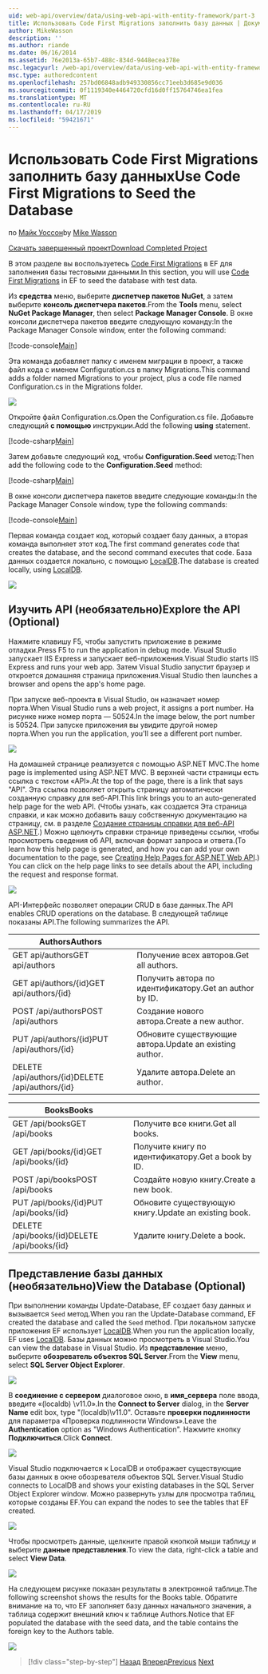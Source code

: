 ```yaml
---
uid: web-api/overview/data/using-web-api-with-entity-framework/part-3
title: Использовать Code First Migrations заполнить базу данных | Документация Майкрософт
author: MikeWasson
description: ''
ms.author: riande
ms.date: 06/16/2014
ms.assetid: 76e2013a-65b7-488c-834d-9448ecea378e
msc.legacyurl: /web-api/overview/data/using-web-api-with-entity-framework/part-3
msc.type: authoredcontent
ms.openlocfilehash: 257bd06848adb949330856cc71eeb3d685e9d036
ms.sourcegitcommit: 0f1119340e4464720cfd16d0ff15764746ea1fea
ms.translationtype: MT
ms.contentlocale: ru-RU
ms.lasthandoff: 04/17/2019
ms.locfileid: "59421671"
---
```

# <a name="use-code-first-migrations-to-seed-the-database"></a><span data-ttu-id="6e8ed-102">Использовать Code First Migrations заполнить базу данных</span><span class="sxs-lookup"><span data-stu-id="6e8ed-102">Use Code First Migrations to Seed the Database</span></span>

<span data-ttu-id="6e8ed-103">по [Майк Уоссон](https://github.com/MikeWasson)</span><span class="sxs-lookup"><span data-stu-id="6e8ed-103">by [Mike Wasson](https://github.com/MikeWasson)</span></span>

[<span data-ttu-id="6e8ed-104">Скачать завершенный проект</span><span class="sxs-lookup"><span data-stu-id="6e8ed-104">Download Completed Project</span></span>](https://github.com/MikeWasson/BookService)

<span data-ttu-id="6e8ed-105">В этом разделе вы воспользуетесь [Code First Migrations](https://msdn.microsoft.com/data/jj591621) в EF для заполнения базы тестовыми данными.</span><span class="sxs-lookup"><span data-stu-id="6e8ed-105">In this section, you will use [Code First Migrations](https://msdn.microsoft.com/data/jj591621) in EF to seed the database with test data.</span></span>

<span data-ttu-id="6e8ed-106">Из **средства** меню, выберите **диспетчер пакетов NuGet**, а затем выберите **консоль диспетчера пакетов**.</span><span class="sxs-lookup"><span data-stu-id="6e8ed-106">From the **Tools** menu, select **NuGet Package Manager**, then select **Package Manager Console**.</span></span> <span data-ttu-id="6e8ed-107">В окне консоли диспетчера пакетов введите следующую команду:</span><span class="sxs-lookup"><span data-stu-id="6e8ed-107">In the Package Manager Console window, enter the following command:</span></span>

[!code-console[Main](part-3/samples/sample1.cmd)]

<span data-ttu-id="6e8ed-108">Эта команда добавляет папку с именем миграции в проект, а также файл кода с именем Configuration.cs в папку Migrations.</span><span class="sxs-lookup"><span data-stu-id="6e8ed-108">This command adds a folder named Migrations to your project, plus a code file named Configuration.cs in the Migrations folder.</span></span>

![](part-3/_static/image1.png)

<span data-ttu-id="6e8ed-109">Откройте файл Configuration.cs.</span><span class="sxs-lookup"><span data-stu-id="6e8ed-109">Open the Configuration.cs file.</span></span> <span data-ttu-id="6e8ed-110">Добавьте следующий **с помощью** инструкции.</span><span class="sxs-lookup"><span data-stu-id="6e8ed-110">Add the following **using** statement.</span></span>

[!code-csharp[Main](part-3/samples/sample2.cs)]

<span data-ttu-id="6e8ed-111">Затем добавьте следующий код, чтобы **Configuration.Seed** метод:</span><span class="sxs-lookup"><span data-stu-id="6e8ed-111">Then add the following code to the **Configuration.Seed** method:</span></span>

[!code-csharp[Main](part-3/samples/sample3.cs)]

<span data-ttu-id="6e8ed-112">В окне консоли диспетчера пакетов введите следующие команды:</span><span class="sxs-lookup"><span data-stu-id="6e8ed-112">In the Package Manager Console window, type the following commands:</span></span>

[!code-console[Main](part-3/samples/sample4.cmd)]

<span data-ttu-id="6e8ed-113">Первая команда создает код, который создает базу данных, а вторая команда выполняет этот код.</span><span class="sxs-lookup"><span data-stu-id="6e8ed-113">The first command generates code that creates the database, and the second command executes that code.</span></span> <span data-ttu-id="6e8ed-114">База данных создается локально, с помощью [LocalDB](https://msdn.microsoft.com/library/hh510202.aspx).</span><span class="sxs-lookup"><span data-stu-id="6e8ed-114">The database is created locally, using [LocalDB](https://msdn.microsoft.com/library/hh510202.aspx).</span></span>

![](part-3/_static/image2.png)

## <a name="explore-the-api-optional"></a><span data-ttu-id="6e8ed-115">Изучить API (необязательно)</span><span class="sxs-lookup"><span data-stu-id="6e8ed-115">Explore the API (Optional)</span></span>

<span data-ttu-id="6e8ed-116">Нажмите клавишу F5, чтобы запустить приложение в режиме отладки.</span><span class="sxs-lookup"><span data-stu-id="6e8ed-116">Press F5 to run the application in debug mode.</span></span> <span data-ttu-id="6e8ed-117">Visual Studio запускает IIS Express и запускает веб-приложения.</span><span class="sxs-lookup"><span data-stu-id="6e8ed-117">Visual Studio starts IIS Express and runs your web app.</span></span> <span data-ttu-id="6e8ed-118">Затем Visual Studio запустит браузер и откроется домашняя страница приложения.</span><span class="sxs-lookup"><span data-stu-id="6e8ed-118">Visual Studio then launches a browser and opens the app's home page.</span></span>

<span data-ttu-id="6e8ed-119">При запуске веб-проекта в Visual Studio, он назначает номер порта.</span><span class="sxs-lookup"><span data-stu-id="6e8ed-119">When Visual Studio runs a web project, it assigns a port number.</span></span> <span data-ttu-id="6e8ed-120">На рисунке ниже номер порта — 50524.</span><span class="sxs-lookup"><span data-stu-id="6e8ed-120">In the image below, the port number is 50524.</span></span> <span data-ttu-id="6e8ed-121">При запуске приложения вы увидите другой номер порта.</span><span class="sxs-lookup"><span data-stu-id="6e8ed-121">When you run the application, you'll see a different port number.</span></span>

![](part-3/_static/image3.png)

<span data-ttu-id="6e8ed-122">На домашней странице реализуется с помощью ASP.NET MVC.</span><span class="sxs-lookup"><span data-stu-id="6e8ed-122">The home page is implemented using ASP.NET MVC.</span></span> <span data-ttu-id="6e8ed-123">В верхней части страницы есть ссылка с текстом «API».</span><span class="sxs-lookup"><span data-stu-id="6e8ed-123">At the top of the page, there is a link that says "API".</span></span> <span data-ttu-id="6e8ed-124">Эта ссылка позволяет открыть страницу автоматически созданную справку для веб-API.</span><span class="sxs-lookup"><span data-stu-id="6e8ed-124">This link brings you to an auto-generated help page for the web API.</span></span> <span data-ttu-id="6e8ed-125">(Чтобы узнать, как создается Эта страница справки, и как можно добавить вашу собственную документацию на страницу, см. в разделе [Создание страницы справки для веб-API ASP.NET](../../getting-started-with-aspnet-web-api/creating-api-help-pages.md).) Можно щелкнуть справки странице приведены ссылки, чтобы просмотреть сведения об API, включая формат запроса и ответа.</span><span class="sxs-lookup"><span data-stu-id="6e8ed-125">(To learn how this help page is generated, and how you can add your own documentation to the page, see [Creating Help Pages for ASP.NET Web API](../../getting-started-with-aspnet-web-api/creating-api-help-pages.md).) You can click on the help page links to see details about the API, including the request and response format.</span></span>

![](part-3/_static/image4.png)

<span data-ttu-id="6e8ed-126">API-Интерфейс позволяет операции CRUD в базе данных.</span><span class="sxs-lookup"><span data-stu-id="6e8ed-126">The API enables CRUD operations on the database.</span></span> <span data-ttu-id="6e8ed-127">В следующей таблице показаны API.</span><span class="sxs-lookup"><span data-stu-id="6e8ed-127">The following summarizes the API.</span></span>

| <span data-ttu-id="6e8ed-128">Authors</span><span class="sxs-lookup"><span data-stu-id="6e8ed-128">Authors</span></span> |  |
| --- | -- |
| <span data-ttu-id="6e8ed-129">GET api/authors</span><span class="sxs-lookup"><span data-stu-id="6e8ed-129">GET api/authors</span></span> | <span data-ttu-id="6e8ed-130">Получение всех авторов.</span><span class="sxs-lookup"><span data-stu-id="6e8ed-130">Get all authors.</span></span> |
| <span data-ttu-id="6e8ed-131">GET api/authors/{id}</span><span class="sxs-lookup"><span data-stu-id="6e8ed-131">GET api/authors/{id}</span></span> | <span data-ttu-id="6e8ed-132">Получить автора по идентификатору.</span><span class="sxs-lookup"><span data-stu-id="6e8ed-132">Get an author by ID.</span></span> |
| <span data-ttu-id="6e8ed-133">POST /api/authors</span><span class="sxs-lookup"><span data-stu-id="6e8ed-133">POST /api/authors</span></span> | <span data-ttu-id="6e8ed-134">Создание нового автора.</span><span class="sxs-lookup"><span data-stu-id="6e8ed-134">Create a new author.</span></span> |
| <span data-ttu-id="6e8ed-135">PUT /api/authors/{id}</span><span class="sxs-lookup"><span data-stu-id="6e8ed-135">PUT /api/authors/{id}</span></span> | <span data-ttu-id="6e8ed-136">Обновите существующие автора.</span><span class="sxs-lookup"><span data-stu-id="6e8ed-136">Update an existing author.</span></span> |
| <span data-ttu-id="6e8ed-137">DELETE /api/authors/{id}</span><span class="sxs-lookup"><span data-stu-id="6e8ed-137">DELETE /api/authors/{id}</span></span> | <span data-ttu-id="6e8ed-138">Удалите автора.</span><span class="sxs-lookup"><span data-stu-id="6e8ed-138">Delete an author.</span></span> |

| <span data-ttu-id="6e8ed-139">Books</span><span class="sxs-lookup"><span data-stu-id="6e8ed-139">Books</span></span> |  |
| --- | -- |
| <span data-ttu-id="6e8ed-140">GET /api/books</span><span class="sxs-lookup"><span data-stu-id="6e8ed-140">GET /api/books</span></span> | <span data-ttu-id="6e8ed-141">Получите все книги.</span><span class="sxs-lookup"><span data-stu-id="6e8ed-141">Get all books.</span></span> |
| <span data-ttu-id="6e8ed-142">GET /api/books/{id}</span><span class="sxs-lookup"><span data-stu-id="6e8ed-142">GET /api/books/{id}</span></span> | <span data-ttu-id="6e8ed-143">Получите книгу по идентификатору.</span><span class="sxs-lookup"><span data-stu-id="6e8ed-143">Get a book by ID.</span></span> |
| <span data-ttu-id="6e8ed-144">POST /api/books</span><span class="sxs-lookup"><span data-stu-id="6e8ed-144">POST /api/books</span></span> | <span data-ttu-id="6e8ed-145">Создайте новую книгу.</span><span class="sxs-lookup"><span data-stu-id="6e8ed-145">Create a new book.</span></span> |
| <span data-ttu-id="6e8ed-146">PUT /api/books/{id}</span><span class="sxs-lookup"><span data-stu-id="6e8ed-146">PUT /api/books/{id}</span></span> | <span data-ttu-id="6e8ed-147">Обновите существующую книгу.</span><span class="sxs-lookup"><span data-stu-id="6e8ed-147">Update an existing book.</span></span> |
| <span data-ttu-id="6e8ed-148">DELETE /api/books/{id}</span><span class="sxs-lookup"><span data-stu-id="6e8ed-148">DELETE /api/books/{id}</span></span> | <span data-ttu-id="6e8ed-149">Удалите книгу.</span><span class="sxs-lookup"><span data-stu-id="6e8ed-149">Delete a book.</span></span> |

## <a name="view-the-database-optional"></a><span data-ttu-id="6e8ed-150">Представление базы данных (необязательно)</span><span class="sxs-lookup"><span data-stu-id="6e8ed-150">View the Database (Optional)</span></span>

<span data-ttu-id="6e8ed-151">При выполнении команды Update-Database, EF создает базу данных и вызывается `Seed` метод.</span><span class="sxs-lookup"><span data-stu-id="6e8ed-151">When you ran the Update-Database command, EF created the database and called the `Seed` method.</span></span> <span data-ttu-id="6e8ed-152">При локальном запуске приложения EF использует [LocalDB](https://blogs.msdn.com/b/sqlexpress/archive/2011/07/12/introducing-localdb-a-better-sql-express.aspx).</span><span class="sxs-lookup"><span data-stu-id="6e8ed-152">When you run the application locally, EF uses [LocalDB](https://blogs.msdn.com/b/sqlexpress/archive/2011/07/12/introducing-localdb-a-better-sql-express.aspx).</span></span> <span data-ttu-id="6e8ed-153">Базы данных можно просмотреть в Visual Studio.</span><span class="sxs-lookup"><span data-stu-id="6e8ed-153">You can view the database in Visual Studio.</span></span> <span data-ttu-id="6e8ed-154">Из **представление** меню, выберите **обозреватель объектов SQL Server**.</span><span class="sxs-lookup"><span data-stu-id="6e8ed-154">From the **View** menu, select **SQL Server Object Explorer**.</span></span>

![](part-3/_static/image5.png)

<span data-ttu-id="6e8ed-155">В **соединение с сервером** диалоговое окно, в **имя_сервера** поле ввода, введите «(localdb) \v11.0».</span><span class="sxs-lookup"><span data-stu-id="6e8ed-155">In the **Connect to Server** dialog, in the **Server Name** edit box, type "(localdb)\v11.0".</span></span> <span data-ttu-id="6e8ed-156">Оставьте **проверки подлинности** для параметра «Проверка подлинности Windows».</span><span class="sxs-lookup"><span data-stu-id="6e8ed-156">Leave the **Authentication** option as "Windows Authentication".</span></span> <span data-ttu-id="6e8ed-157">Нажмите кнопку **Подключиться**.</span><span class="sxs-lookup"><span data-stu-id="6e8ed-157">Click **Connect**.</span></span>

![](part-3/_static/image6.png)

<span data-ttu-id="6e8ed-158">Visual Studio подключается к LocalDB и отображает существующие базы данных в окне обозревателя объектов SQL Server.</span><span class="sxs-lookup"><span data-stu-id="6e8ed-158">Visual Studio connects to LocalDB and shows your existing databases in the SQL Server Object Explorer window.</span></span> <span data-ttu-id="6e8ed-159">Можно развернуть узлы для просмотра таблиц, которые созданы EF.</span><span class="sxs-lookup"><span data-stu-id="6e8ed-159">You can expand the nodes to see the tables that EF created.</span></span>

![](part-3/_static/image7.png)

<span data-ttu-id="6e8ed-160">Чтобы просмотреть данные, щелкните правой кнопкой мыши таблицу и выберите **данные представления**.</span><span class="sxs-lookup"><span data-stu-id="6e8ed-160">To view the data, right-click a table and select **View Data**.</span></span>

![](part-3/_static/image8.png)

<span data-ttu-id="6e8ed-161">На следующем рисунке показан результаты в электронной таблице.</span><span class="sxs-lookup"><span data-stu-id="6e8ed-161">The following screenshot shows the results for the Books table.</span></span> <span data-ttu-id="6e8ed-162">Обратите внимание на то, что EF заполняет базу данных начального значения, а таблица содержит внешний ключ к таблице Authors.</span><span class="sxs-lookup"><span data-stu-id="6e8ed-162">Notice that EF populated the database with the seed data, and the table contains the foreign key to the Authors table.</span></span>

![](part-3/_static/image9.png)

> [!div class="step-by-step"]
> <span data-ttu-id="6e8ed-163">[Назад](part-2.md)
> [Вперед](part-4.md)</span><span class="sxs-lookup"><span data-stu-id="6e8ed-163">[Previous](part-2.md)
[Next](part-4.md)</span></span>
